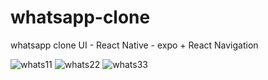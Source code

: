 # whatsapp-clone
whatsapp clone UI - React Native - expo + React Navigation

![whats11](https://user-images.githubusercontent.com/54781646/95690169-17896600-0bec-11eb-9866-7df6b155bdb5.png)
![whats22](https://user-images.githubusercontent.com/54781646/95690170-1821fc80-0bec-11eb-846a-ca47e7e9468b.jpg)
![whats33](https://user-images.githubusercontent.com/54781646/95690171-18ba9300-0bec-11eb-8359-66f75d320b7f.jpg)

